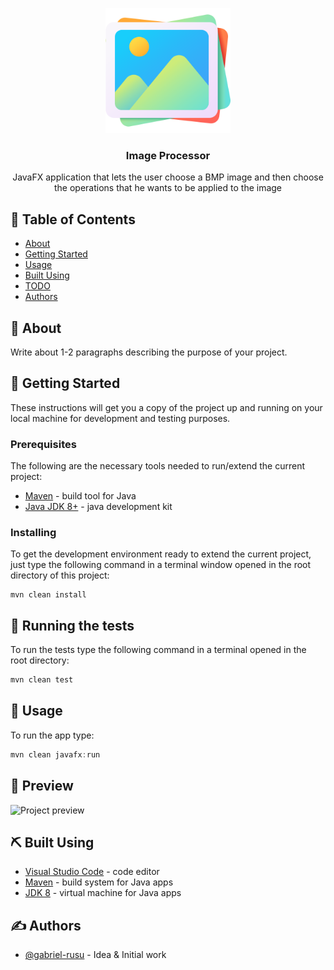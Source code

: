 <p align="center">
  <a href="" rel="noopener">
 <img width=200px height=200px src="src\main\resources\templates\images\picture.png" alt="Project logo"></a>
</p>

<h3 align="center">Image Processor</h3>

<div align="center">


</div>


<p align="center"> JavaFX application that lets the user choose a BMP image and then choose the operations that he wants to be applied to the image
    <br> 
</p>

## 📝 Table of Contents
- [About](#about)
- [Getting Started](#getting_started)
- [Usage](#usage)
- [Built Using](#built_using)
- [TODO](../TODO.md)
- [Authors](#authors)

## 🧐 About <a name = "about"></a>
Write about 1-2 paragraphs describing the purpose of your project.

## 🏁 Getting Started <a name = "getting_started"></a>
These instructions will get you a copy of the project up and running on your local machine for development and testing purposes.

### Prerequisites
The following are the necessary tools needed to run/extend the current project:
- [Maven](https://maven.apache.org/download.cgi) - build tool for Java
- [Java JDK 8+](https://www.oracle.com/ro/java/technologies/javase-downloads.html) - java development kit


### Installing
To get the development environment ready to extend the current project, just type the following command in a terminal window opened in the root directory of this project:

```
mvn clean install
```


## 🔧 Running the tests <a name = "tests"></a>
To run the tests type the following command in a terminal opened in the root directory: 
```java
mvn clean test
```

## 🎈 Usage <a name="usage"></a>
To run the app type: 
```java
mvn clean javafx:run
```

## 👀 Preview <a name = "preview"></a>
 <img width=900px height=630px src="src\main\resources\images\preview.png" alt="Project preview">

## ⛏️ Built Using <a name = "built_using"></a>
- [Visual Studio Code](https://code.visualstudio.com/) - code editor
- [Maven](https://maven.apache.org/) - build system for Java apps
- [JDK 8](https://www.oracle.com/java/technologies/javase-downloads.html) - virtual machine for Java apps

## ✍️ Authors <a name = "authors"></a>
- [@gabriel-rusu](https://github.com/gabriel-rusu) - Idea & Initial work
